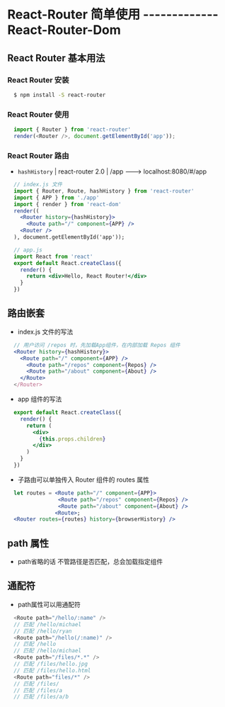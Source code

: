 # React-Router 简单使用 -------------  React-Router-Dom

## React Router 基本用法

### React Router 安装

```bash
  $ npm install -S react-router
```

### React Router 使用

```js 
  import { Router } from 'react-router'
  render(<Router />, document.getElementById('app'));
```

### React Router 路由 

* `hashHistory` | react-router 2.0 | /app ---> localhost:8080/#/app

```jsx
  // index.js 文件
  import { Router, Route, hashHistory } from 'react-router'
  import { APP } from './app'
  import { render } from 'react-dom'
  render((
    <Router history={hashHistory}>
      <Route path="/" component={APP} />
    <Router />
  ), document.getElementById('app'));
```

```jsx
  // app.js
  import React from 'react'
  export default React.createClass({
    render() {
      return <div>Hello, React Router!</div>
    }
  })
```

## 路由嵌套

* index.js 文件的写法

```jsx
  // 用户访问 /repos 时，先加载App组件，在内部加载 Repos 组件
  <Router history={hashHistory}>
    <Route path="/" component={APP} />
      <Route path="/repos" component={Repos} />
      <Route path="/about" component={About} />
    </Route>
  </Router>
```

* app 组件的写法

```jsx
  export default React.createClass({
    render() {
      return (
        <div>
          {this.props.children}
        </div>
      )
    }
  })
```

* 子路由可以单独传入 Router 组件的 routes 属性

```jsx
  let routes = <Route path="/" component={APP}>
                <Route path="/repos" component={Repos} />
                <Route path="/about" component={About} />
               <Route>;
  <Router routes={routes} history={browserHistory} />
```

## path 属性

* path省略的话 不管路径是否匹配，总会加载指定组件

## 通配符

* path属性可以用通配符

```js
  <Route path="/hello/:name" />
  // 匹配 /hello/michael
  // 匹配 /hello/ryan
  <Route path="/hello(/:name)" />
  // 匹配 /hello
  // 匹配 /hello/michael
  <Route path="/files/*.*" />
  // 匹配 /files/hello.jpg
  // 匹配 /files/hello.html
  <Route path="files/*" />
  // 匹配 /files/
  // 匹配 /files/a
  // 匹配 /files/a/b
``` 


